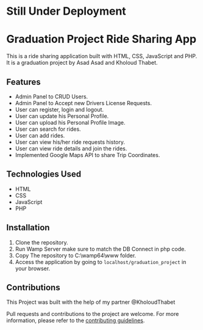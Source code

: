 # Still Under Deployment

#  Graduation Project Ride Sharing App

This is a ride sharing application built with HTML, CSS, JavaScript and PHP. It is a graduation project by Asad Asad and Kholoud Thabet.

## Features

* Admin Panel to CRUD Users.
* Admin Panel to Accept new Drivers License Requests.
* User can register, login and logout.
* User can update his Personal Profile.
* User can upload his Personal Profile Image.
* User can search for rides.
* User can add rides.
* User can view his/her ride requests history.
* User can view ride details and join the rides.
* Implemented Google Maps API to share Trip Coordinates.

## Technologies Used

* HTML
* CSS
* JavaScript
* PHP

## Installation

1. Clone the repository.
2. Run Wamp Server make sure to match the DB Connect in php code.
3. Copy The repository to C:\wamp64\www folder.
3. Access the application by going to `localhost/graduation_project` in your browser.

## Contributions

This Project was built with the help of my partner @KholoudThabet

Pull requests and contributions to the project are welcome. For more information, please refer to the [contributing guidelines](./CONTRIBUTING.md).
